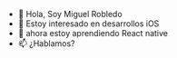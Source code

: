 - 👋 Hola, Soy Miguel Robledo
- 👀 Estoy interesado en desarrollos iOS
- 🌱 ahora estoy aprendiendo React native
- 📫 ¿Hablamos?

<!---
mjrobledo/mjrobledo is a ✨ special ✨ repository because its `README.md` (this file) appears on your GitHub profile.
You can click the Preview link to take a look at your changes.
--->

